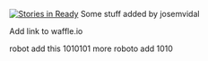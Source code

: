 [![Stories in Ready](https://badge.waffle.io/sccapstone/demo.png?label=ready&title=Ready)](http://waffle.io/sccapstone/demo)
Some stuff added by josemvidal

Add link to waffle.io

robot add this 1010101
more roboto add 1010
